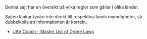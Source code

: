 Denna sajt har en översikt på vilka regler som gäller i olika länder. 

Sajten länkar tyvärr inte direkt till respektiva lands mymdigheter, så dubbelkolla att informationen är korrekt.

* [UAV Coach - Master List of Drone Laws](https://uavcoach.com/drone-laws/)
